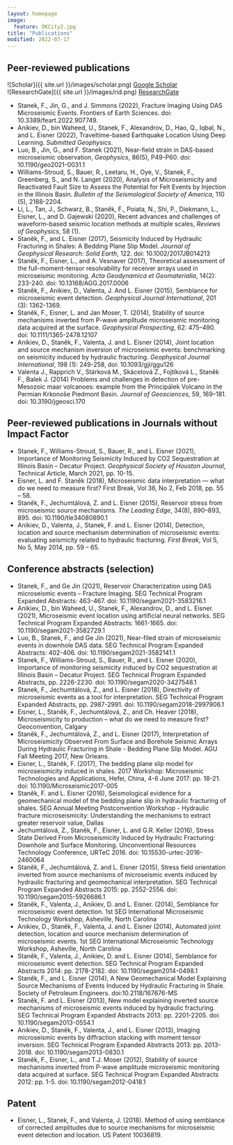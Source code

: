 ```yaml
---
layout: homepage
image:
  feature: OKCity2.jpg
title: "Publications"
modified: 2022-07-17
---
```


## Peer-reviewed publications

![Scholar]({{ site.url }}/images/scholar.png) [Google Scholar](https://scholar.google.com/citations?user=k5i3d9MAAAAJ&hl=cs)
<br>![ResearchGate]({{ site.url }}/images/rid.png) [ResearchGate](https://www.researchgate.net/profile/Frantisek-Stanek)
<!-- ![Orcid]({{ site.url }}/images/orcid.png) [Orcid]((https://orcid.org/my-orcid?orcid=0000-0002-0037-9239))    -->
<!-- ![Publons]({{ site.url }}/images/orcid.png) [Publons]((https://orcid.org/my-orcid?orcid=0000-0002-0037-9239))  -->

- Stanek, F., Jin, G., and J. Simmons (2022), Fracture Imaging Using DAS Microseismic Events. Frontiers of Earth Sciences. doi: 10.3389/feart.2022.907749.
- Anikiev, D., bin Waheed, U., Stanek, F., Alexandrov, D., Hao, Q., Iqbal, N., and L. Eisner (2022), Traveltime-based Earthquake Location Using Deep Learning. *Submitted Geophysics*.
- Luo, B., Jin, G., and F. Stanek (2021), Near-field strain in DAS-based microseismic observation, *Geophysics*, 86(5), P49-P60. doi: 10.1190/geo2021-0031.1
- Williams-Stroud, S., Bauer, R., Leetaru, H., Oye, V., Stanek, F., Greenberg, S., and N. Langet (2020), Analysis of Microseismicity and Reactivated Fault Size to Assess the Potential for Felt Events by Injection in the Illinois Basin. *Bulletin of the Seismological Society of America*, 110 (5), 2188-2204.
- Li, L., Tan, J., Schwarz, B., Staněk, F., Poiata, N., Shi, P., Diekmann, L., Eisner, L., and D. Gajewski (2020), Recent advances and challenges of waveform-based seismic location methods at multiple scales, *Reviews of Geophysics*, 58 (1).
- Staněk, F., and L. Eisner (2017), Seismicity Induced by Hydraulic Fracturing in Shales: A Bedding Plane Slip Model. *Journal of Geophysical Research: Solid Earth*, 122. doi: 10.1002/2017JB014213
- Staněk, F., Eisner, L., and A. Vesnaver (2017), Theoretical assessment of the full-moment-tensor resolvability for receiver arrays used in microseismic monitoring. *Acta Geodynamica et Geomaterialia*, 14(2): 233-240. doi: 10.13168/AGG.2017.0006
- Staněk, F., Anikiev, D., Valenta, J. And L. Eisner (2015), Semblance for microseismic event detection. *Geophysical Journal International*, 201 (3): 1362-1369. 
- Staněk, F., Eisner, L. and Jan Moser, T. (2014), Stability of source mechanisms inverted from P-wave amplitude microseismic monitoring data acquired at the surface. *Geophysical Prospecting*, 62: 475–490. doi: 10.1111/1365-2478.12107
- Anikiev, D., Staněk, F., Valenta, J. and L. Eisner (2014), Joint location and source mechanism inversion of microseismic events: benchmarking on seismicity induced by hydraulic fracturing. *Geophysical Journal International*, 198 (1): 249-258, doi: 10.1093/gji/ggu126
- Valenta J., Rapprich V., Stárková M., Skácelová Z., Fojtíková L., Staněk F., Balek J. (2014) Problems and challenges in detection of pre-Mesozoic maar volcanoes: example from the Principálek Volcano in the Permian Krkonoše Piedmont Basin. *Journal of Geosciences*, 59, 169–181. doi: 10.3190/jgeosci.170

## Peer-reviewed publications in Journals without Impact Factor

- Stanek, F., Williams-Stroud, S., Bauer, R., and L. Eisner (2021), Importance of Monitoring Seismicity Induced by CO2 Sequestration at Illinois Basin – Decatur Project. *Geophysical Society of Houston Journal*, Technical Article, March 2021, pp. 10-15.
- Eisner, L. and F. Staněk (2018), Microseismic data interpretation — what do we need to measure first? First Break, Vol 36, No 2, Feb 2018, pp. 55 – 58.
- Staněk, F., Jechumtálová, Z. and L. Eisner (2015), Reservoir stress from microseismic source mechanisms. *The Leading Edge*, 34(8), 890–893, 895. doi: 10.1190/tle34080890.1
- Anikiev, D., Valenta, J., Stanek, F. and L. Eisner (2014), Detection, location and source mechanism determination of microseismic events: evaluating seismicity related to hydraulic fracturing. *First Break*, Vol 5, No 5, May 2014, pp. 59 – 65.

## Conference abstracts (selection)

- Stanek, F., and Ge Jin (2021), Reservoir Characterization using DAS microseismic events – Fracture Imaging. SEG Technical Program Expanded Abstracts: 463-467. doi: 10.1190/segam2021-3583216.1
- Anikiev, D., bin Waheed, U., Stanek, F., Alexandrov, D., and L. Eisner. (2021), Microseismic event location using artificial neural networks. SEG Technical Program Expanded Abstracts: 1661-1665. doi: 10.1190/segam2021-3582729.1
- Luo, B., Stanek, F., and Ge Jin (2021), Near-filed strain of microseismic events in downhole DAS data. SEG Technical Program Expanded Abstracts: 402-406. doi: 10.1190/segam2021-3582141.1
- Stanek, F., Williams-Stroud, S., Bauer, R., and L. Eisner (2020), Importance of monitoring seismicity induced by CO2 sequestration at Illinois Basin – Decatur Project. SEG Technical Program Expanded Abstracts, pp. 2226-2230. doi: 10.1190/segam2020-3427548.1
- Stanek, F., Jechumtálová, Z., and L. Eisner (2018), Directivity of microseismic events as a tool for interpretation. SEG Technical Program Expanded Abstracts, pp. 2987-2991. doi: 10.1190/segam2018-2997906.1
- Eisner, L., Staněk, F., Jechumtálová, Z., and Ch. Heaver (2018), Microseismicity to production – what do we need to measure first? Geoconvention, Calgary
- Staněk, F., Jechumtálová, Z., and L. Eisner (2017), Interpretation of Microseismicity Observed From Surface and Borehole Seismic Arrays During Hydraulic Fracturing in Shale - Bedding Plane Slip Model. AGU Fall Meeting 2017, New Orleans.
- Eisner, L., Staněk, F. (2017), The bedding plane slip model for microseismicity induced in shales. 2017 Workshop: Microseismic Technologies and Applications, Hefei, China, 4-6 June 2017: pp. 18-21. doi: 10.1190/Microseismic2017-005
- Staněk, F. and L. Eisner (2016), Seismological evidence for a geomechanical model of 
the bedding plane slip in hydraulic fracturing of shales. SEG Annual Meeting Postconvention Workshop - Hydraulic fracture microseismicity: Understanding the mechanisms to extract greater reservoir value, Dallas
- Jechumtálová, Z., Staněk, F., Eisner, L. and G.R. Keller (2016), Stress State Derived From Microseismicity Induced by Hydraulic Fracturing: Downhole and Surface Monitoring. Unconventional Resources Technology Conference, URTeC 2016. doi: 10.15530-urtec-2016-2460064
- Staněk, F., Jechumtálová, Z. and L. Eisner (2015), Stress field orientation inverted from source mechanisms of microseismic events induced by hydraulic fracturing and geomechanical interpretation. SEG Technical Program Expanded Abstracts 2015: pp. 2552-2556. doi: 10.1190/segam2015-5926686.1
- Staněk, F., Valenta, J., Anikiev, D. and L. Eisner. (2014), Semblance for microseismic event detection. 1st SEG International Microseismic Technology Workshop, Asheville, North Carolina
- Anikiev, D., Staněk, F., Valenta, J. and L. Eisner (2014), Automated joint detection, location and source mechanism determination of microseismic events. 1st SEG International Microseismic Technology Workshop, Asheville, North Carolina
- Staněk, F., Valenta, J., Anikiev, D. and L. Eisner (2014), Semblance for microseismic event 	detection. SEG Technical Program Expanded Abstracts 2014: pp. 2178-2182. doi: 	10.1190/segam2014-0498.1 
- Staněk, F., and L. Eisner (2014), A New Geomechanical Model Explaining Source Mechanisms of Events Induced by Hydraulic Fracturing in Shale. Society of Petroleum Engineers. doi:10.2118/167676-MS
- Staněk, F. and L. Eisner (2013), New model explaining inverted source mechanisms of microseismic events induced by hydraulic fracturing. SEG Technical Program Expanded Abstracts 2013: pp. 2201-2205. doi: 10.1190/segam2013-0554.1 
- Anikiev, D., Staněk, F., Valenta, J., and L. Eisner (2013), Imaging microseismic events by diffraction stacking with moment tensor inversion. SEG Technical Program Expanded Abstracts 2013: pp. 2013-2018. doi: 10.1190/segam2013-0830.1
- Staněk, F., Eisner, L., and T.J. Moser (2012), Stability of source mechanisms inverted from P-wave amplitude microseismic monitoring data acquired at surface. SEG Technical Program Expanded Abstracts 2012: pp. 1-5. doi: 10.1190/segam2012-0418.1

## Patent

- Eisner, L., Stanek, F., and Valenta, J. (2018). Method of using semblance of corrected amplitudes due to source mechanisms for microseismic event detection and location. US Patent 10036819.

<!-- ## Seminars -->


